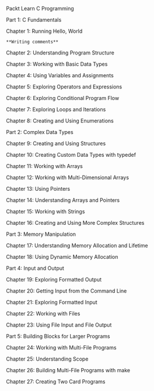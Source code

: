 Packt Learn C Programming

Part 1: C Fundamentals

Chapter 1: Running Hello, World

    **Writing comments**



Chapter 2: Understanding Program Structure

Chapter 3: Working with Basic Data Types

Chapter 4: Using Variables and Assignments

Chapter 5: Exploring Operators and Expressions

Chapter 6: Exploring Conditional Program Flow

Chapter 7: Exploring Loops and Iterations

Chapter 8: Creating and Using Enumerations

Part 2: Complex Data Types

Chapter 9: Creating and Using Structures

Chapter 10: Creating Custom Data Types with typedef

Chapter 11: Working with Arrays

Chapter 12: Working with Multi-Dimensional Arrays

Chapter 13: Using Pointers

Chapter 14: Understanding Arrays and Pointers

Chapter 15: Working with Strings

Chapter 16: Creating and Using More Complex Structures

Part 3: Memory Manipulation

Chapter 17: Understanding Memory Allocation and Lifetime

Chapter 18: Using Dynamic Memory Allocation

Part 4: Input and Output

Chapter 19: Exploring Formatted Output

Chapter 20: Getting Input from the Command Line

Chapter 21: Exploring Formatted Input

Chapter 22: Working with Files

Chapter 23: Using File Input and File Output

Part 5: Building Blocks for Larger Programs

Chapter 24: Working with Multi-File Programs

Chapter 25: Understanding Scope

Chapter 26: Building Multi-File Programs with make

Chapter 27: Creating Two Card Programs